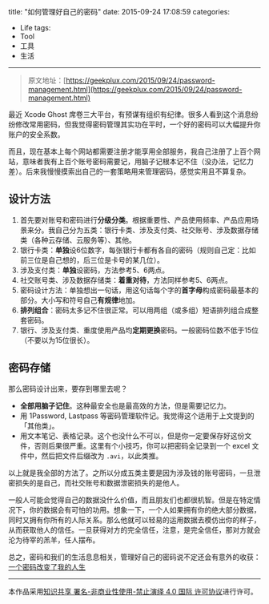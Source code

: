 title: "如何管理好自己的密码"
date: 2015-09-24 17:08:59
categories:
- Life
tags:
- Tool
- 工具
- 生活
---

> 原文地址：[https://geekplux.com/2015/09/24/password-management.html](https://geekplux.com/2015/09/24/password-management.html)

最近 Xcode Ghost 席卷三大平台，有预谋有组织有纪律。很多人看到这个消息纷纷修改常用密码，但我觉得密码管理其实功在平时，一个好的密码可以大幅提升你账户的安全系数。

而且，现在基本上每个网站都需要注册才能享用全部服务，我自己注册了上百个网站，意味者我有上百个账号密码需要记，用脑子记根本记不住（没办法，记忆力差）。后来我慢慢摸索出自己的一套策略用来管理密码，感觉实用且不算复杂。

## 设计方法

1. 首先要对账号和密码进行**分级分类**。根据重要性、产品使用频率、产品应用场景来分。我自己分为五类：银行卡类、涉及支付类、社交账号、涉及数据存储类（各种云存储、云服务等）、其他。
2. 银行卡类：**单独**设6位数字，每张银行卡都有各自的密码（规则自己定：比如前三位是自己想的，后三位是卡号的某几位）。
3. 涉及支付类：**单独**设密码，方法参考5、6两点。
4. 社交账号类、涉及数据存储类：**着重对待**，方法同样参考5、6两点。
5. 密码设计方法：单独想出一句话，用这句话每个字的**首字母**构成密码最基本的部分。大小写和符号自己**有规律**地加。
6. **排列组合**：密码太多记不住很正常。可以用两组（或多组）短语排列组合成整套密码。
7. 银行、涉及支付类、重度使用产品均**定期更换**密码。一般密码位数不低于15位（不要以为15位很长）。


<!-- more -->


## 密码存储

那么密码设计出来，要存到哪里去呢？

- **全部用脑子记住**。这种最安全也是最高效的方法，但是需要记忆力。
- 用 1Password, Lastpass 等密码管理软件记。我觉得这个适用于上文提到的「其他类」。
- 用文本笔记、表格记录。这个也没什么不可以，但是你一定要保存好这份文件，否则后果很严重。这里有个小技巧，你可以把密码全记录到一个 excel 文件中，然后把文件后缀改为 `.avi`，以此类推。


以上就是我全部的方法了。之所以分成五类主要是因为涉及钱的账号密码，一旦泄密损失的是自己，而社交账号和数据泄密损失的是他人。

一般人可能会觉得自己的数据没什么价值，而且朋友们也都很机智。但是在特定情况下，你的数据会有可怕的功用。想象一下，一个人如果拥有你的绝大部分数据，同时又拥有你所有的人际关系。那么他就可以轻易的运用数据去模仿出你的样子，从而获取他人的信任。一旦获得对方的完全信任，注意，是完全信任，那对方就会沦为待宰的羔羊，任人摆布。

总之，密码和我们的生活息息相关，管理好自己的密码说不定还会有意外的收获：
[一个密码改变了我的人生](http://www.jianshu.com/p/a1220fd27e2f)


--------------
本作品采用[知识共享 署名-非商业性使用-禁止演绎 4.0 国际 许可协议](http://creativecommons.org/licenses/by-nc-nd/4.0/)进行许可。
